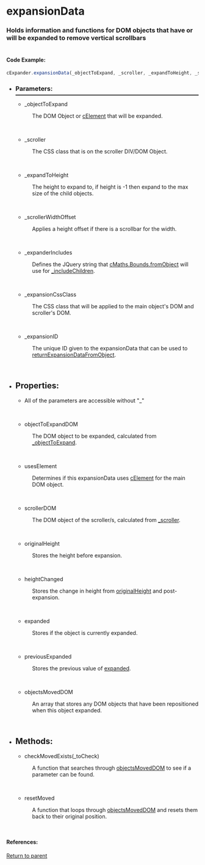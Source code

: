# <a id="title"/> expansionData
### <a id="description"/> Holds information and functions for DOM objects that have or will be expanded to remove vertical scrollbars
#

#### <a id="codeexample"/> Code Example:
```Javascript
cExpander.expansionData(_objectToExpand, _scroller, _expandToHeight, _scrollerWidthOffset, _expanderIncludes, _expansionCssClass, _expansionID)
```
	
* <a id="parameters"/> <h3> Parameters: </h3> <hr style="height:2px;border:none;margin-top: -10px;">

    * <a id="_objecttoexpand"/> _objectToExpand <p style="padding-left: 20px;"> The DOM Object or [cElement](INSERTLINK) that will be expanded. </p> <br>

    * <a id="_scroller"/> _scroller <p style="padding-left: 20px;"> The CSS class that is on the scroller DIV/DOM Object. </p> <br>

    * <a id="_expandToHeight"/> _expandToHeight <p style="padding-left: 20px;"> The height to expand to, if height is -1 then expand to the max size of the child objects. </p> <br>

    * <a id="_scrollerwidthoffset"/> _scrollerWidthOffset <p style="padding-left: 20px;"> Applies a height offset if there is a scrollbar for the width. </p> <br>

    * <a id="_expanderIncludes"/> _expanderIncludes <p style="padding-left: 20px;"> Defines the JQuery string that [cMaths.Bounds.fromObject](INSERTLINK) will use for [_includeChildren](INSERTLINK). </p> <br>

    * <a id="_expansioncssclass"/> _expansionCssClass <p style="padding-left: 20px;"> The CSS class that will be applied to the main object's DOM and scroller's DOM. </p> <br>

    * <a id="_expansionid"/> _expansionID <p style="padding-left: 20px;"> The unique ID given to the expansionData that can be used to [returnExpansionDataFromObject](INSERTLINK). </p> <br>

* <a id="properties"/> <h2> Properties: </h2>

    * <a id="propertiesprefix"/> All of the parameters are accessible without "_" <p style="padding-left: 20px;">  </p> <br>

    * <a id="objecttoexpanddom"/> objectToExpandDOM <p style="padding-left: 20px;"> The DOM object to be expanded, calculated from [_objectToExpand](#_objecttoexpand). </p> <br>

    * <a id="useselement"/> usesElement <p style="padding-left: 20px;"> Determines if this expansionData uses [cElement](INSERTLINK) for the main DOM object. </p> <br>

    * <a id="scrollerdom"/> scrollerDOM <p style="padding-left: 20px;"> The DOM object of the scroller/s, calculated from [_scroller](#_scroller). </p> <br>

    * <a id="originalheight"/> originalHeight <p style="padding-left: 20px;"> Stores the height before expansion. </p> <br>

    * <a id="heightchanged"/> heightChanged <p style="padding-left: 20px;"> Stores the change in height from [originalHeight](#originalheight) and post-expansion. </p> <br>

    * <a id="expanded"/> expanded <p style="padding-left: 20px;"> Stores if the object is currently expanded. </p> <br>

    * <a id="previousexpanded"/> previousExpanded <p style="padding-left: 20px;"> Stores the previous value of [expanded](#expanded). </p> <br>

    * <a id="objectsmoveddom"/> objectsMovedDOM <p style="padding-left: 20px;"> An array that stores any DOM objects that have been repositioned when this object expanded. </p> <br>

* <a id="methods"/> <h2> Methods: </h2>

    * <a id="checkmovedexists"/> checkMovedExists(_toCheck) <p style="padding-left: 20px;"> A function that searches through [objectsMovedDOM](#objectsmoveddom) to see if a parameter can be found. </p> <br>

    * <a id="resetmoved"/> resetMoved <p style="padding-left: 20px;"> A function that loops through [objectsMovedDOM](#objectsmoveddom) and resets them back to their original position. </p> <br>
  
#### References: 
  
[Return to parent](/Code/Other%20Custom%20Code/cExpander/README.md)